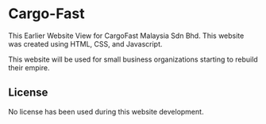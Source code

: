 # Cargo-Fast
This Earlier Website View for CargoFast Malaysia Sdn Bhd. This website was created using HTML, CSS, and Javascript.

This website will be used for small business organizations starting to rebuild their empire.

## License
No license has been used during this website development.
